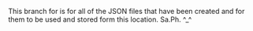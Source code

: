 This branch for is for all of the JSON files that have been created and for them to be used and stored form this location.
Sa.Ph. ^_^
